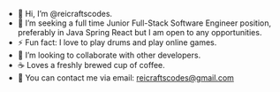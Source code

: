- 👋 Hi, I’m @reicraftscodes.
- 🌱 I’m seeking a full time Junior Full-Stack Software Engineer position, preferably in Java Spring React but I am open to any opportunities. 
- ⚡ Fun fact: I love to play drums and play online games.
- 💞️ I’m looking to collaborate with other developers.
- ☕️ Loves a freshly brewed cup of coffee.
- 📧 You can contact me via email: reicraftscodes@gmail.com

<!---
reicraftscodes/reicraftscodes is a ✨ special ✨ repository because its `README.md` (this file) appears on your GitHub profile.
You can click the Preview link to take a look at your changes.
--->
